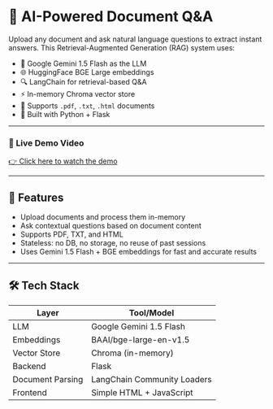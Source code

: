 # 🤖 AI-Powered Document Q&A

Upload any document and ask natural language questions to extract instant answers. This Retrieval-Augmented Generation (RAG) system uses:

- 🧠 Google Gemini 1.5 Flash as the LLM  
- 🌐 HuggingFace BGE Large embeddings  
- 🔍 LangChain for retrieval-based Q&A  
- ⚡ In-memory Chroma vector store  
- 🧾 Supports `.pdf`, `.txt`, `.html` documents  
- 🧠 Built with Python + Flask

---

### 🎥 Live Demo Video

[👉 Click here to watch the demo](https://drive.google.com/file/d/1wkoR6cOAd2hJ1iNxeSCa_GyWoLhndMZl/view?usp=drivesdk)

---

## 🚀 Features

- Upload documents and process them in-memory
- Ask contextual questions based on document content
- Supports PDF, TXT, and HTML
- Stateless: no DB, no storage, no reuse of past sessions
- Uses Gemini 1.5 Flash + BGE embeddings for fast and accurate results

---

## 🛠️ Tech Stack

| Layer        | Tool/Model                       |
|--------------|----------------------------------|
| LLM          | Google Gemini 1.5 Flash          |
| Embeddings   | BAAI/bge-large-en-v1.5           |
| Vector Store | Chroma (in-memory)               |
| Backend      | Flask                            |
| Document Parsing | LangChain Community Loaders  |
| Frontend     | Simple HTML + JavaScript         |
